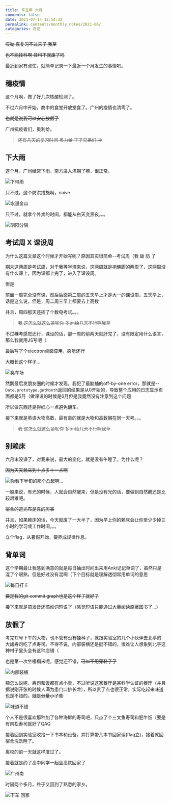 ```yaml
---
title: 辛丑年 六月
comments: false
date: 2021-07-14 12:54:32
permalink: contents/monthly_notes/2021-06/
categories: 月记
---
```


~~哎呦 真复习不过来了 我草~~

~~也不能挂科啊 挂科不就废了吗~~

<!-- more -->

最近到家有点忙，就简单记录一下最近一个月发生的事情吧。

## 穗疫情

这个月啊，做了好几次核酸检测了。

不过六月中开始，商中的食堂开放堂食了。广州的疫情也清零了。

~~也就是说我可以安心放假了~~

广州抗疫者们，奥利给。

> ~~还有几天的复习时间 奥力给 干了兄弟们 冲~~

## 下大雨

这个月，广州经常下雨，南方进入汛期了嘛，很正常。

![下带雨](https://cdn.jsdelivr.net/gh/situ2001/assets/img/monthly_notes/2021-06/20210616_123103.jpg)

只不过，这个防洪措施啊，naive

![水漫金山](https://cdn.jsdelivr.net/gh/situ2001/assets/img/monthly_notes/2021-06/1622545057301.jpg)

只不过，就拿个外卖的时间，都能从白天变黑夜。。。

![阴阳分隔](https://cdn.jsdelivr.net/gh/situ2001/assets/img/monthly_notes/2021-06/20210602_184303.jpg)

## 考试周 X 课设周

为什么这篇文章这个时候才开始写呢？原因其实很简单--考试周（我 破 防 了

期末这两周是考试周，对于我等学渣来说，这两周就是抱佛脚的两周了，这两周没有什么课上，因为课都上完了，进入了课设周。

但是

前面一周完全没有课，然后后面第二周的五天早上才是大一的课设周。五天早上，话是这么说，但是，周二周三早上都要去上高数

并且，周四那天还插了个数电考试。。。

> ~~我 这怎么就这么紧呢你 多tm给几天不行啊我草~~

不过~~裸考~~感觉还行，课设的话，那一周的前两天就肝完了，没有限定用什么语言，那么我就用JS写吧（

最后写了个electron桌面应用，感觉还行

大概长这个样子...

![臭车场](https://cdn.jsdelivr.net/gh/situ2001/assets/img/monthly_notes/2021-06/course_design.png)

然鹅最后发朋友圈的时候才发现，我犯了最脑抽的off-by-one error，那就是--`Date.prototype.getMonth`返回的结果是从0开始的，导致整个应用的日志显示页面都是5月（做课设的时候是6月但是我竟然没有注意到这个问题

所以做东西还是得细心一点避免翻车。

接下来就是英语大物高数，最有毒的就是大物和高数搁在同一天考。。。

> ~~我 这怎么就这么紧呢你 多tm给几天不行啊我草~~

## 别赖床

六月末没课了，对我来说，最大的变化，就是没有午睡了。为什么呢？

~~因为天天赖床到十点多十一点啊~~

![你看下半旬的那个凸起啊...](https://cdn.jsdelivr.net/gh/situ2001/assets/img/monthly_notes/2021-06/Screenshot_Samsung_Health.jpg)

一般来说，有光的时候，人就会自然醒来，但是没有光的话，要做到自然醒还是比较艰难吧。

~~宿舍的遮光布是真的厉害~~

并且，如果赖床的话，今天就废了一大半了，因为早上你的赖床会让你至少少掉三小时的学习或工作时间。。。

立个flag，从暑假开始，要养成规律作息。

## 背单词

这个学期最让我感到满意的就是每日抽出时间出来用Anki记记单词了，虽然只是混了个眼熟，但是好过没有混啊（下个目标就是理解透彻常用单词的意思

![每日打卡](https://cdn.jsdelivr.net/gh/situ2001/assets/img/monthly_notes/2021-06/anki_stat.png)

~~要是我的git commit graph也是这个样子就好了~~

接下来就是搞发音还搞动词短语了（感觉短语只能通过大量阅读原著图书了...）

## 放假了

考完12号下午的大物，也不管~~有没有挂科了~~，就跟实验室的几个小伙伴去北亭的大雄寿司吃了点寿司。不得不说，内部装横还是挺不错的，很难让人想象到北亭这种村子里头会有这种店铺（

也是第一次坐榻榻米呢，感觉还不错，~~可以不用穿鞋子了~~

![内部装横](https://cdn.jsdelivr.net/gh/situ2001/assets/img/monthly_notes/2021-06/20210712_170413.jpg)

额怎么说呢，寿司和饭都有点小贵，不过听说这家餐厅是某科学认证的餐厅（并且据说刚开张的时候人满为患门口排长龙），所以贵了点也很正常，实际吃起来味道也是不错的。~~就是分量小了些~~

![味道不错](https://cdn.jsdelivr.net/gh/situ2001/assets/img/monthly_notes/2021-06/20210712_173052.jpg)

个人不是很喜欢那种加了各种海鲜的寿司吧，只点了个三文鱼寿司和肥牛饭（要是有肉松寿司就好了QAQ

接着回到实验室收拾一下书本和设备，并打算带几本书回家读(flag立)，接着就回宿舍洗洗睡了。

离校的前一天就这样度过了。

接着就是约了高中同学一起坐高铁回家了

![广州南](https://cdn.jsdelivr.net/gh/situ2001/assets/img/monthly_notes/2021-06/20210713_125650.jpg)

时隔两个多月，终于又回到了熟悉的家乡。

![下车 回家](https://cdn.jsdelivr.net/gh/situ2001/assets/img/monthly_notes/2021-06/20210713_145449.jpg)
